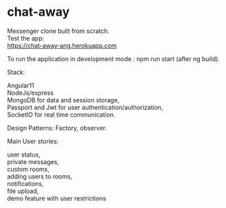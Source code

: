 # chat-away

Messenger clone built from scratch.  
Test the app:  
https://chat-away-ang.herokuapp.com  

To run the application in development mode : npm run start (after ng build).

Stack:

Angular11  
NodeJs/express  
MongoDB for data and session storage,  
Passport and Jwt for user authentication/authorization,  
SocketIO for real time communication.  

Design Patterns:
Factory, observer.

Main User stories:

user status,  
private messages,   
custom rooms,  
adding users to rooms,  
notifications,  
file upload,  
demo feature with user restrictions  
